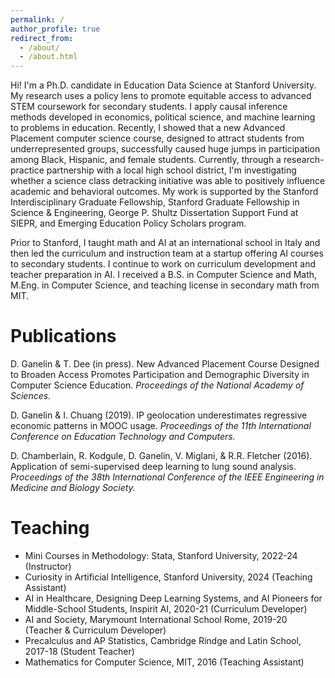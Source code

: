 ```yaml
---
permalink: /
author_profile: true
redirect_from: 
  - /about/
  - /about.html
---
```

Hi! I'm a Ph.D. candidate in Education Data Science at Stanford University. My research uses a policy lens to promote equitable access to advanced STEM coursework for secondary students. I apply causal inference methods developed in economics, political science, and machine learning to problems in education. Recently, I showed that a new Advanced Placement computer science course, designed to attract students from underrepresented groups, successfully caused huge jumps in participation among Black, Hispanic, and female students. Currently, through a research-practice partnership with a local high school district, I'm investigating whether a science class detracking initiative was able to positively influence academic and behavioral outcomes. My work is supported by the Stanford Interdisciplinary Graduate Fellowship, Stanford Graduate Fellowship in Science & Engineering, George P. Shultz Dissertation Support Fund at SIEPR, and Emerging Education Policy Scholars program.

Prior to Stanford, I taught math and AI at an international school in Italy and then led the curriculum and instruction team at a startup offering AI courses to secondary students. I continue to work on curriculum development and teacher preparation in AI. I received a B.S. in Computer Science and Math, M.Eng. in Computer Science, and teaching license in secondary math from MIT.

Publications
====
D. Ganelin & T. Dee (in press). New Advanced Placement Course Designed to Broaden Access Promotes Participation and Demographic Diversity in Computer Science Education. *Proceedings of the National Academy of Sciences.*

D. Ganelin & I. Chuang (2019). IP geolocation underestimates regressive economic patterns in MOOC usage. *Proceedings of the 11th International Conference on Education Technology and Computers.*

D. Chamberlain, R. Kodgule, D. Ganelin, V. Miglani, & R.R. Fletcher (2016). Application of semi-supervised deep learning to lung sound analysis. *Proceedings of the 38th International Conference of the IEEE Engineering in Medicine and Biology Society.*

Teaching
====
- Mini Courses in Methodology: Stata, Stanford University, 2022-24 (Instructor)
- Curiosity in Artificial Intelligence, Stanford University, 2024 (Teaching Assistant)
- AI in Healthcare, Designing Deep Learning Systems, and AI Pioneers for Middle-School Students, Inspirit AI, 2020-21 (Curriculum Developer)
- AI and Society, Marymount International School Rome, 2019-20 (Teacher & Curriculum Developer)
- Precalculus and AP Statistics, Cambridge Rindge and Latin School, 2017-18 (Student Teacher)
- Mathematics for Computer Science, MIT, 2016 (Teaching Assistant)

